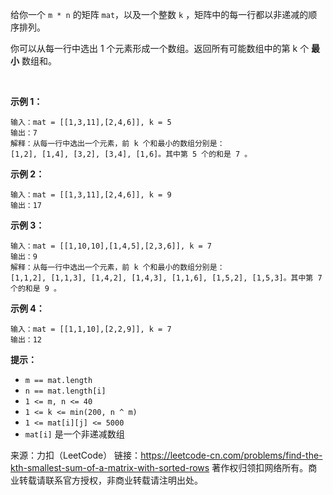 给你一个 ```m * n``` 的矩阵 ```mat```，以及一个整数 ```k``` ，矩阵中的每一行都以非递减的顺序排列。

你可以从每一行中选出 1 个元素形成一个数组。返回所有可能数组中的第 k 个 **最小** 数组和。

 

**示例 1：**
```
输入：mat = [[1,3,11],[2,4,6]], k = 5
输出：7
解释：从每一行中选出一个元素，前 k 个和最小的数组分别是：
[1,2], [1,4], [3,2], [3,4], [1,6]。其中第 5 个的和是 7 。
```
**示例 2：**
```
输入：mat = [[1,3,11],[2,4,6]], k = 9
输出：17
```
**示例 3：**
```
输入：mat = [[1,10,10],[1,4,5],[2,3,6]], k = 7
输出：9
解释：从每一行中选出一个元素，前 k 个和最小的数组分别是：
[1,1,2], [1,1,3], [1,4,2], [1,4,3], [1,1,6], [1,5,2], [1,5,3]。其中第 7 个的和是 9 。 
```
**示例 4：**
```
输入：mat = [[1,1,10],[2,2,9]], k = 7
输出：12
```

**提示：**

* ```m == mat.length```
* ```n == mat.length[i]```
* ```1 <= m, n <= 40```
* ```1 <= k <= min(200, n ^ m)```
* ```1 <= mat[i][j] <= 5000```
* ```mat[i]``` 是一个非递减数组

来源：力扣（LeetCode）
链接：https://leetcode-cn.com/problems/find-the-kth-smallest-sum-of-a-matrix-with-sorted-rows
著作权归领扣网络所有。商业转载请联系官方授权，非商业转载请注明出处。
